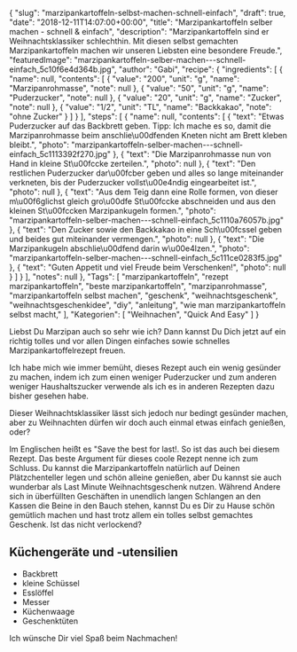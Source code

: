 {
    "slug": "marzipankartoffeln-selbst-machen-schnell-einfach",
    "draft": true,
    "date": "2018-12-11T14:07:00+00:00",
    "title": "Marzipankartoffeln selber machen - schnell & einfach",
    "description": "Marzipankartoffeln sind er Weihnachtsklassiker schlechthin. Mit diesen selbst gemachten Marzipankartoffeln machen wir unseren Liebsten eine besondere Freude.",
    "featuredImage": "marzipankartoffeln-selber-machen---schnell-einfach_5c10f6e4d364b.jpg",
    "author": "Gabi",
    "recipe": {
        "ingredients": [
            {
                "name": null,
                "contents": [
                    {
                        "value": "200",
                        "unit": "g",
                        "name": "Marzipanrohmasse",
                        "note": null
                    },
                    {
                        "value": "50",
                        "unit": "g",
                        "name": "Puderzucker",
                        "note": null
                    },
                    {
                        "value": "20",
                        "unit": "g",
                        "name": "Zucker",
                        "note": null
                    },
                    {
                        "value": "1\/2",
                        "unit": "TL",
                        "name": "Backkakao",
                        "note": "ohne Zucker"
                    }
                ]
            }
        ],
        "steps": [
            {
                "name": null,
                "contents": [
                    {
                        "text": "Etwas Puderzucker auf das Backbrett geben. Tipp: Ich mache es so, damit die Marzipanrohmasse beim anschlie\u00dfenden Kneten nicht am Brett kleben bleibt.",
                        "photo": "marzipankartoffeln-selber-machen---schnell-einfach_5c1113392f270.jpg"
                    },
                    {
                        "text": "Die Marzipanrohmasse nun von Hand in kleine St\u00fccke zerteilen.",
                        "photo": null
                    },
                    {
                        "text": "Den restlichen Puderzucker dar\u00fcber geben und alles so lange miteinander verkneten, bis der Puderzucker vollst\u00e4ndig eingearbeitet ist.",
                        "photo": null
                    },
                    {
                        "text": "Aus dem Teig dann eine Rolle formen, von dieser m\u00f6glichst gleich gro\u00dfe St\u00fccke abschneiden und aus den kleinen St\u00fccken Marzipankugeln formen.",
                        "photo": "marzipankartoffeln-selber-machen---schnell-einfach_5c1110a76057b.jpg"
                    },
                    {
                        "text": "Den Zucker sowie den Backkakao in eine Sch\u00fcssel geben und beides gut miteinander vermengen.",
                        "photo": null
                    },
                    {
                        "text": "Die Marzipankugeln abschlie\u00dfend darin w\u00e4lzen.",
                        "photo": "marzipankartoffeln-selber-machen---schnell-einfach_5c111ce0283f5.jpg"
                    },
                    {
                        "text": "Guten Appetit und viel Freude beim Verschenken!",
                        "photo": null
                    }
                ]
            }
        ],
        "notes": null
    },
    "Tags": [
        "marzipankartoffeln",
        "rezept marzipankartoffeln",
        "beste marzipankartoffeln",
        "marzipanrohmasse",
        "marzipankartoffeln selbst machen",
        "geschenk",
        "weihnachtsgeschenk",
        "weihnachtsgeschenkidee",
        "diy",
        "anleitung",
        "wie man marzipankartoffeln selbst macht,"
    ],
    "Kategorien": [
        "Weihnachen",
        "Quick And Easy"
    ]
}

Liebst Du Marzipan auch so sehr wie ich? Dann kannst Du Dich jetzt auf ein richtig tolles und vor allen Dingen einfaches sowie schnelles Marzipankartoffelrezept freuen.

Ich habe mich wie immer bemüht, dieses Rezept auch ein wenig gesünder zu machen, indem ich zum einen weniger Puderzucker und zum anderen weniger Haushaltszucker verwende als ich es in anderen Rezepten dazu bisher gesehen habe.

Dieser Weihnachtsklassiker lässt sich jedoch nur bedingt gesünder machen, aber zu Weihnachten dürfen wir doch auch einmal etwas einfach  genießen, oder?

Im Englischen heißt es "Save the best for last!. So ist das auch bei diesem Rezept. Das beste Argument für dieses coole Rezept nenne ich zum Schluss. Du kannst die Marzipankartoffeln natürlich auf Deinen Plätzchenteller legen und schön alleine genießen, aber Du kannst sie auch wunderbar als Last Minute Weihnachtsgeschenk nutzen. Während Andere sich in überfüllten Geschäften in unendlich langen Schlangen an den Kassen die Beine in den Bauch stehen, kannst Du es Dir zu Hause schön gemütlich machen und hast trotz allem ein tolles selbst gemachtes Geschenk. Ist das nicht verlockend?


## Küchengeräte und -utensilien
-  Backbrett
- kleine Schüssel
- Esslöffel
- Messer
- Küchenwaage
- Geschenktüten


Ich wünsche Dir viel Spaß beim Nachmachen!